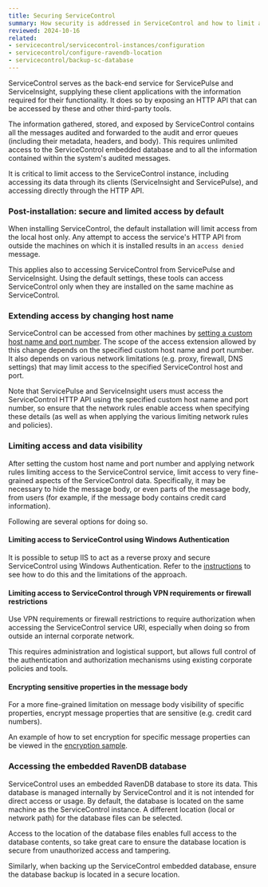 ```yaml
---
title: Securing ServiceControl
summary: How security is addressed in ServiceControl and how to limit access to ServiceControl data.
reviewed: 2024-10-16
related:
- servicecontrol/servicecontrol-instances/configuration
- servicecontrol/configure-ravendb-location
- servicecontrol/backup-sc-database
---
```


ServiceControl serves as the back-end service for ServicePulse and ServiceInsight, supplying these client applications with the information required for their functionality. It does so by exposing an HTTP API that can be accessed by these and other third-party tools.

The information gathered, stored, and exposed by ServiceControl contains all the messages audited and forwarded to the audit and error queues (including their metadata, headers, and body). This requires unlimited access to the ServiceControl embedded database and to all the information contained within the system's audited messages.

It is critical to limit access to the ServiceControl instance, including accessing its data through its clients (ServiceInsight and ServicePulse), and accessing directly through the HTTP API.


### Post-installation: secure and limited access by default

When installing ServiceControl, the default installation will limit access from the local host only. Any attempt to access the service's HTTP API from outside the machines on which it is installed results in an `access denied` message.

This applies also to accessing ServiceControl from ServicePulse and ServiceInsight. Using the default settings, these tools can access ServiceControl only when they are installed on the same machine as ServiceControl.


### Extending access by changing host name

ServiceControl can be accessed from other machines by [setting a custom host name and port number](/servicecontrol/setting-custom-hostname.md). The scope of the access extension allowed by this change depends on the specified custom host name and port number. It also depends on various network limitations (e.g. proxy, firewall, DNS settings) that may limit access to the specified ServiceControl host and port.

Note that ServicePulse and ServiceInsight users must access the ServiceControl HTTP API using the specified custom host name and port number, so ensure that the network rules enable access when specifying these details (as well as when applying the various limiting network rules and policies).


### Limiting access and data visibility

After setting the custom host name and port number and applying network rules limiting access to the ServiceControl service, limit access to very fine-grained aspects of the ServiceControl data. Specifically, it may be necessary to hide the message body, or even parts of the message body, from users (for example, if the message body contains credit card information).

Following are several options for doing so.


#### Limiting access to ServiceControl using Windows Authentication

It is possible to setup IIS to act as a reverse proxy and secure ServiceControl using Windows Authentication. Refer to the [instructions](/servicepulse/install-servicepulse-in-iis.md) to see how to do this and the limitations of the approach.


#### Limiting access to ServiceControl through VPN requirements or firewall restrictions

Use VPN requirements or firewall restrictions to require authorization when accessing the ServiceControl service URI, especially when doing so from outside an internal corporate network.

This requires administration and logistical support, but allows full control of the authentication and authorization mechanisms using existing corporate policies and tools.


#### Encrypting sensitive properties in the message body

For a more fine-grained limitation on message body visibility of specific properties, encrypt message properties that are sensitive (e.g. credit card numbers).

An example of how to set encryption for specific message properties can be viewed in the [encryption sample](/samples/encryption/basic-encryption/).


### Accessing the embedded RavenDB database

ServiceControl uses an embedded RavenDB database to store its data. This database is managed internally by ServiceControl and it is not intended for direct access or usage. By default, the database is located on the same machine as the ServiceControl instance. A different location (local or network path) for the database files can be selected.

Access to the location of the database files enables full access to the database contents, so take great care to ensure the database location is secure from unauthorized access and tampering.

Similarly, when backing up the ServiceControl embedded database, ensure the database backup is located in a secure location.
